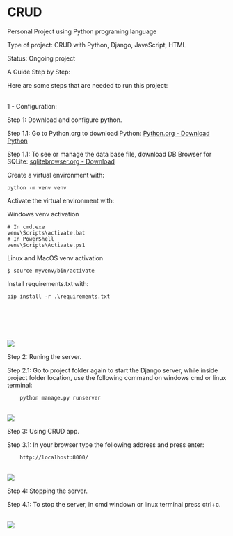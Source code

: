 # CRUD
Personal Project using Python programing language

Type of project: CRUD with Python, Django, JavaScript, HTML

Status: Ongoing project


A Guide Step by Step:

Here are some steps that are needed to run this project:

<p>
<br>
1 - Configuration:

Step 1: Download and configure python.
  
 Step 1.1: Go to Python.org to download Python:
    [Python.org - Download Python](https://www.python.org/downloads/)
    
 Step 1.1: To see or manage the data base file, download DB Browser for SQLite:
    [sqlitebrowser.org - Download](https://sqlitebrowser.org/dl/)

Create a virtual environment with: 

    python -m venv venv

Activate the virtual environment with:

Windows venv activation

    # In cmd.exe
    venv\Scripts\activate.bat
    # In PowerShell
    venv\Scripts\Activate.ps1

Linux and MacOS venv activation

    $ source myvenv/bin/activate

Install requirements.txt with:

    pip install -r .\requirements.txt
    
 </p>
 <br>
 <p>
<br>

</p>

<br>
<img src=https://github.com/maiconwa/CreateReadUpdateDelete-CRUD/blob/main/tutorial/activate.PNG?raw=true>
<p>
Step 2: Runing the server.
  
   Step 2.1: Go to project folder again to start the Django server, while inside project folder location, use the following command on windows cmd or linux terminal:
   
        python manage.py runserver
</p>
<br>
<img src=https://github.com/maiconwa/CreateReadUpdateDelete-CRUD/blob/main/tutorial/runserver.PNG?raw=true>
<p>
Step 3: Using CRUD app.
  
   Step 3.1: In your browser type the following address and press enter:
        
        http://localhost:8000/

</p>
<br>
<img src=https://github.com/maiconwa/CreateReadUpdateDelete-CRUD/blob/main/tutorial/crud.PNG?raw=true>
<p>
Step 4: Stopping the server.
    
   Step 4.1: To stop the server, in cmd windown or linux terminal press ctrl+c.
</p>
<br>
<img src=https://github.com/maiconwa/CreateReadUpdateDelete-CRUD/blob/main/tutorial/stop.PNG?raw=true>
     
